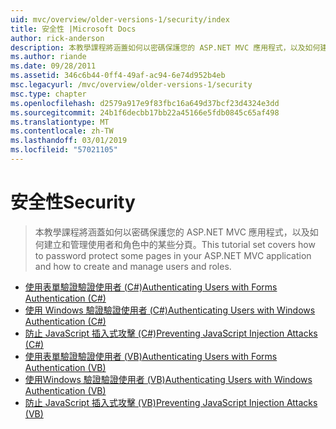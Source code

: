 ```yaml
---
uid: mvc/overview/older-versions-1/security/index
title: 安全性 |Microsoft Docs
author: rick-anderson
description: 本教學課程將涵蓋如何以密碼保護您的 ASP.NET MVC 應用程式，以及如何建立和管理使用者和角色中的某些分頁。
ms.author: riande
ms.date: 09/28/2011
ms.assetid: 346c6b44-0ff4-49af-ac94-6e74d952b4eb
msc.legacyurl: /mvc/overview/older-versions-1/security
msc.type: chapter
ms.openlocfilehash: d2579a917e9f83fbc16a649d37bcf23d4324e3dd
ms.sourcegitcommit: 24b1f6decbb17bb22a45166e5fdb0845c65af498
ms.translationtype: MT
ms.contentlocale: zh-TW
ms.lasthandoff: 03/01/2019
ms.locfileid: "57021105"
---
```

<a name="security"></a><span data-ttu-id="67088-103">安全性</span><span class="sxs-lookup"><span data-stu-id="67088-103">Security</span></span>
====================
> <span data-ttu-id="67088-104">本教學課程將涵蓋如何以密碼保護您的 ASP.NET MVC 應用程式，以及如何建立和管理使用者和角色中的某些分頁。</span><span class="sxs-lookup"><span data-stu-id="67088-104">This tutorial set covers how to password protect some pages in your ASP.NET MVC application and how to create and manage users and roles.</span></span>


- [<span data-ttu-id="67088-105">使用表單驗證驗證使用者 (C#)</span><span class="sxs-lookup"><span data-stu-id="67088-105">Authenticating Users with Forms Authentication (C#)</span></span>](authenticating-users-with-forms-authentication-cs.md)
- [<span data-ttu-id="67088-106">使用 Windows 驗證驗證使用者 (C#)</span><span class="sxs-lookup"><span data-stu-id="67088-106">Authenticating Users with Windows Authentication (C#)</span></span>](authenticating-users-with-windows-authentication-cs.md)
- [<span data-ttu-id="67088-107">防止 JavaScript 插入式攻擊 (C#)</span><span class="sxs-lookup"><span data-stu-id="67088-107">Preventing JavaScript Injection Attacks (C#)</span></span>](preventing-javascript-injection-attacks-cs.md)
- [<span data-ttu-id="67088-108">使用表單驗證驗證使用者 (VB)</span><span class="sxs-lookup"><span data-stu-id="67088-108">Authenticating Users with Forms Authentication (VB)</span></span>](authenticating-users-with-forms-authentication-vb.md)
- [<span data-ttu-id="67088-109">使用Windows 驗證驗證使用者 (VB)</span><span class="sxs-lookup"><span data-stu-id="67088-109">Authenticating Users with Windows Authentication (VB)</span></span>](authenticating-users-with-windows-authentication-vb.md)
- [<span data-ttu-id="67088-110">防止 JavaScript 插入式攻擊 (VB)</span><span class="sxs-lookup"><span data-stu-id="67088-110">Preventing JavaScript Injection Attacks (VB)</span></span>](preventing-javascript-injection-attacks-vb.md)

